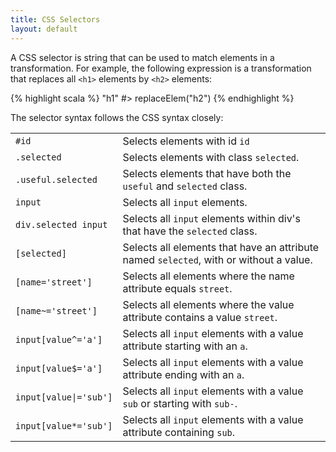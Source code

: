 ```yaml
---
title: CSS Selectors
layout: default
---
```


A CSS selector is string that can be used to match elements in a transformation. For example, the following expression is a transformation that replaces all `<h1>` elements by `<h2>` elements:

{% highlight scala %}
"h1" #> replaceElem("h2")
{% endhighlight %}

The selector syntax follows the CSS syntax closely:

<table cell-spacing="16px">
<tr><td><code>#id</code></td><td>Selects elements with id <code>id</code></td></tr>
<tr><td><code>.selected</code></td><td>Selects elements with class <code>selected</code>.</td></tr>
<tr><td><code>.useful.selected</code></td><td>Selects elements that have both the <code>useful</code> and <code>selected</code> class.</td></tr>
<tr><td><code>input</code></td><td>Selects all <code>input</code> elements.</td></tr>
<tr><td><code>div.selected input</code></td><td>Selects all <code>input</code> elements within div's that have the <code>selected</code> class.</td></tr>
<tr><td><code>[selected]</code></td><td>Selects all elements that have an attribute named <code>selected</code>, with or without a value.</td></tr>
<tr><td><code>[name='street']</code></td><td>Selects all elements where the name attribute equals <code>street</code>.</td></tr>
<tr><td><code>[name~='street']</code></td><td>Selects all elements where the value attribute contains a value <code>street</code>.</td></tr>
<tr><td><code>input[value^='a']</code></td><td>Selects all <code>input</code> elements with a value attribute starting with an <code>a</code>.</td></tr>
<tr><td><code>input[value$='a']</code></td><td>Selects all <code>input</code> elements with a value attribute ending with an <code>a</code>.</td></tr>
<tr><td><code>input[value|='sub']</code></td><td>Selects all <code>input</code> elements with a value <code>sub</code> or starting with <code>sub-</code>.</td></tr>
<tr><td><code>input[value*='sub']</code></td><td>Selects all <code>input</code> elements with a value attribute containing <code>sub</code>.</td></tr>
</table>
